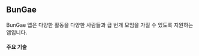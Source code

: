 ## BunGae

BunGae 앱은 다양한 활동을 다양한 사람들과 급 번개 모임을 가질 수 있도록 지원하는 앱입니다.

<!-- #### 전체적인 흐름도

![1](https://user-images.githubusercontent.com/72846127/225082721-b15b8f99-69de-463e-8500-31ac636ed7d5.png)
<br>
![2](https://user-images.githubusercontent.com/72846127/225082730-fa7a640c-8d8d-4948-8061-27961a37ae8f.png)
<br>
![3](https://user-images.githubusercontent.com/72846127/225082736-99b86667-19a7-4a9c-a783-93cb2868cfba.png)
<br>
![4](https://user-images.githubusercontent.com/72846127/225082738-99e614b6-0e21-493b-8e9c-2453109a55de.png)
<br>
![5](https://user-images.githubusercontent.com/72846127/225082740-fc5497a3-4529-4e2e-9bf4-5589aeebe13b.png)
<br> -->

#### 주요 기술

